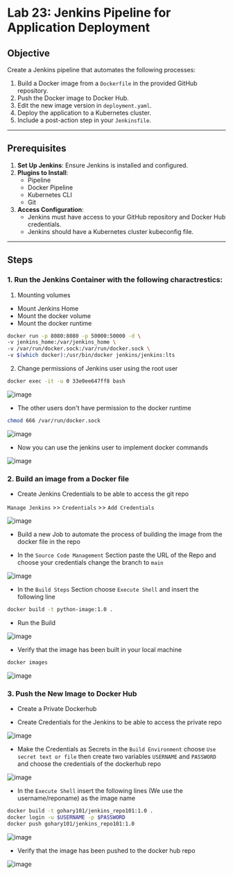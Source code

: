 # Lab 23: Jenkins Pipeline for Application Deployment  

## Objective  
Create a Jenkins pipeline that automates the following processes:  
1. Build a Docker image from a `Dockerfile` in the provided GitHub repository.  
2. Push the Docker image to Docker Hub.  
3. Edit the new image version in `deployment.yaml`.  
4. Deploy the application to a Kubernetes cluster.  
5. Include a post-action step in your `Jenkinsfile`.  

---

## Prerequisites  

1. **Set Up Jenkins**: Ensure Jenkins is installed and configured.  
2. **Plugins to Install**:  
   - Pipeline  
   - Docker Pipeline  
   - Kubernetes CLI  
   - Git  
3. **Access Configuration**:  
   - Jenkins must have access to your GitHub repository and Docker Hub credentials.  
   - Jenkins should have a Kubernetes cluster kubeconfig file.  

---

## Steps  

### 1. Run the Jenkins Container with the following charactrestics: 

1. Mounting volumes
- Mount Jenkins Home
- Mount the docker volume
- Mount the docker runtime

```bash
docker run -p 8080:8080 -p 50000:50000 -d \
-v jenkins_home:/var/jenkins_home \
-v /var/run/docker.sock:/var/run/docker.sock \
-v $(which docker):/usr/bin/docker jenkins/jenkins:lts
```
2. Change permissions of Jenkins user using the root user

```bash
docker exec -it -u 0 33e0ee647ff8 bash
```
![image](https://github.com/user-attachments/assets/8d3658f1-58b4-451e-a9f6-b06774b3b82e)

- The other users don't have permission to the docker runtime

```bash
chmod 666 /var/run/docker.sock
```

![image](https://github.com/user-attachments/assets/36b506cf-6efe-4588-bbb3-b782e16fdd25)

- Now you can use the jenkins user to implement docker commands

![image](https://github.com/user-attachments/assets/349d13a0-55f4-42a8-8384-c2bc5a1e6cdd)

### 2. Build an image from a Docker file 

- Create Jenkins Credentials to be able to access the git repo

`Manage Jenkins` >> `Credentials` >> `Add Credentials`

![image](https://github.com/user-attachments/assets/5bdb8b1e-1db7-4d94-a371-90c0753de1bd)

- Build a new Job to automate the process of building the image from the docker file in the repo

- In the `Source Code Management` Section paste the URL of the Repo and choose your credentials change the branch to `main`

![image](https://github.com/user-attachments/assets/58cba648-0e09-4916-9af2-44fafbcd0618)

- In the `Build Steps` Section choose `Execute Shell` and insert the following line

```bash
docker build -t python-image:1.0 .
```

- Run the Build

![image](https://github.com/user-attachments/assets/a390d516-1b1c-4b60-b7a3-f3eaae7f9008)

- Verify that the image has been built in your local machine

```bash
docker images
```

![image](https://github.com/user-attachments/assets/5afe4a52-c72c-4b82-b53d-8c0b85c5a745)

### 3. Push the New Image to Docker Hub

- Create a Private Dockerhub
  
- Create Credentials for the Jenkins to be able to access the private repo

![image](https://github.com/user-attachments/assets/9bf464ba-d9e6-4993-a601-d44c8d2edc6c)

- Make the Credentials as Secrets in the `Build Environment` choose `Use secret text or file` then create two variables `USERNAME` and `PASSWORD` and choose the credentials of the dockerhub repo

![image](https://github.com/user-attachments/assets/b82c5237-3cdb-44db-85e8-fe0b289dcb6e)

- In the `Execute Shell` insert the following lines (We use the username/reponame) as the image name

```bash
docker build -t gohary101/jenkins_repo101:1.0 .
docker login -u $USERNAME -p $PASSWORD
docker push gohary101/jenkins_repo101:1.0
```

![image](https://github.com/user-attachments/assets/405a2bd1-3eb7-4722-8a7c-732d48b7ed89)

- Verify that the image has been pushed to the docker hub repo

![image](https://github.com/user-attachments/assets/ee0d3e20-eafc-401f-b004-34df0de76136)


